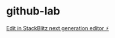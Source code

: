 # github-lab

[Edit in StackBlitz next generation editor ⚡️](https://stackblitz.com/~/github.com/arifzaidpp/github-lab)